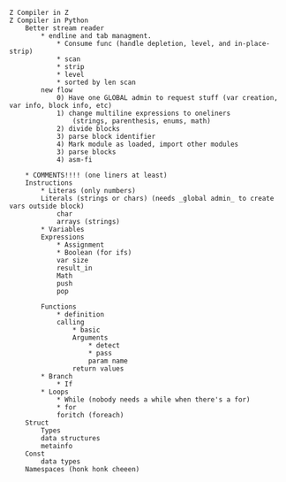 	Z Compiler in Z
	Z Compiler in Python
		Better stream reader
			* endline and tab managment. 
				* Consume func (handle depletion, level, and in-place-strip)
				* scan
				* strip
				* level
				* sorted by len scan
			new flow
				0) Have one GLOBAL admin to request stuff (var creation, var info, block info, etc)
				1) change multiline expressions to oneliners
					(strings, parenthesis, enums, math)
				2) divide blocks
				3) parse block identifier
				4) Mark module as loaded, import other modules
				3) parse blocks
				4) asm-fi
			
		* COMMENTS!!!! (one liners at least)
		Instructions
			* Literas (only numbers)
			Literals (strings or chars) (needs _global admin_ to create vars outside block)
				char 
				arrays (strings)
			* Variables
			Expressions
				* Assignment
				* Boolean (for ifs)
				var size
				result_in
				Math
				push
				pop
				
			Functions
				* definition
				calling
					* basic
					Arguments
						* detect
						* pass
						param name
					return values
			* Branch
				* If
			* Loops
				* While (nobody needs a while when there's a for)
				* for
				foritch (foreach)
		Struct
			Types
			data structures
			metainfo
		Const
			data types
		Namespaces (honk honk cheeen)